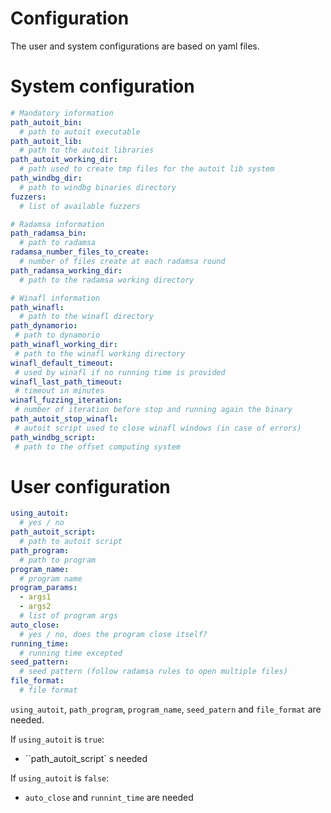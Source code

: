 Configuration
=====================================

The user and system configurations are based on yaml files.

System configuration
=====================

```yaml
# Mandatory information
path_autoit_bin:
  # path to autoit executable
path_autoit_lib:
  # path to the autoit libraries
path_autoit_working_dir:
  # path used to create tmp files for the autoit lib system
path_windbg_dir:
  # path to windbg binaries directory
fuzzers:
  # list of available fuzzers

# Radamsa information
path_radamsa_bin:
  # path to radamsa
radamsa_number_files_to_create:
  # number of files create at each radamsa round
path_radamsa_working_dir:
  # path to the radamsa working directory

# Winafl information
path_winafl:
  # path to the winafl directory
path_dynamorio:
 # path to dynamorio
path_winafl_working_dir:
 # path to the winafl working directory
winafl_default_timeout:
 # used by winafl if no running time is provided
winafl_last_path_timeout:
 # timeout in minutes
winafl_fuzzing_iteration:
 # number of iteration before stop and running again the binary
path_autoit_stop_winafl:
 # autoit script used to close winafl windows (in case of errors)
path_windbg_script:
 # path to the offset computing system
```

User configuration
==================

```yaml
using_autoit:
  # yes / no
path_autoit_script:
  # path to autoit script
path_program: 
  # path to program  
program_name:
  # program name 
program_params:
  - args1
  - args2
  # list of program args
auto_close:
  # yes / no, does the program close itself?
running_time:
  # running time excepted
seed_pattern:
  # seed pattern (follow radamsa rules to open multiple files)
file_format:
  # file format
```

`using_autoit`, `path_program`, `program_name`, `seed_patern` and `file_format` are needed.

If `using_autoit` is `true`:
- ``path_autoit_script` s needed

If `using_autoit` is `false`:
-  `auto_close` and `runnint_time` are needed


